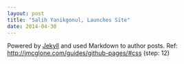 ```yaml
---
layout: post
title: "Salih Yanikgonul, Launches Site"
date: 2014-04-30
---
```


Powered by [Jekyll](http://jekyllrb.com) and used Markdown to author posts. 
Ref: http://jmcglone.com/guides/github-pages/#css (step: 12)
